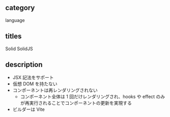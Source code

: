 ## category

language

## titles

Solid
SolidJS

## description

- JSX 記法をサポート
- 仮想 DOM を持たない
- コンポーネントは再レンダリングされない
  - コンポーネント全体は 1 回だけレンダリングされ、hooks や effect のみが再実行されることでコンポーネントの更新を実現する
- ビルダーは Vite
